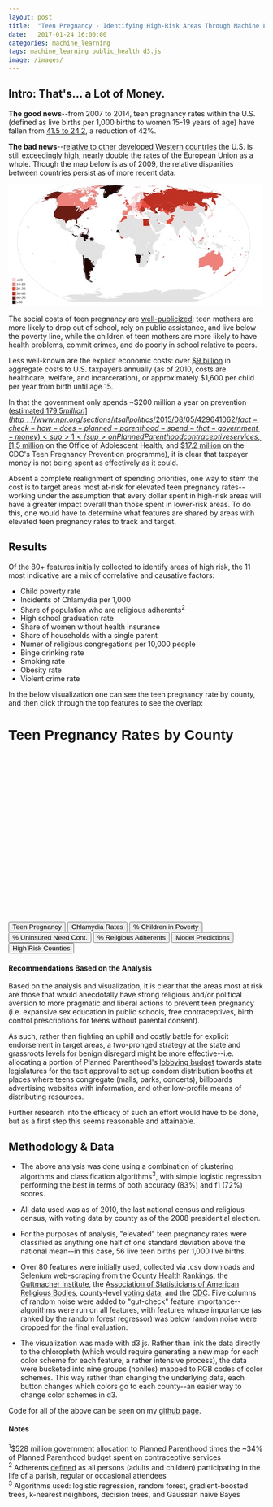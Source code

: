 ```yaml
---
layout: post
title:  "Teen Pregnancy - Identifying High-Risk Areas Through Machine Learning"
date:   2017-01-24 16:00:00
categories: machine_learning
tags: machine_learning public_health d3.js
image: /images/
---
```


## Intro: That's... a Lot of Money.

**The good news**--from 2007 to 2014, teen pregnancy rates within the U.S. (defined as live births per 1,000 births to women 15-19 years of age) have fallen from [41.5 to 24.2](https://www.cdc.gov/teenpregnancy/about/), a reduction of 42%.  

**The bad news**--[relative to other developed Western countries](http://www.dailymail.co.uk/news/article-2794234/uk-highest-rate-teen-pregnancies-western-europe-despite-25-fall-decade.html) the U.S. is still exceedingly high, nearly double the rates of the European Union as a whole. Though the map below is as of 2009, the relative disparities between countries persist as of more recent data:

![Global Teen Pregnancy Rates, 2009](https://github.com/ramohse/ramohse.github.io/blob/master/images/2016-01-23-Teen-Pregnancy/global_birth_rates.jpg?raw=true)

The social costs of teen pregnancy are [well-publicized](https://www.hhs.gov/ash/oah/adolescent-health-topics/reproductive-health/teen-pregnancy/index.html#): teen mothers are more likely to drop out of school, rely on public assistance, and live below the poverty line, while the children of teen mothers are more likely to have health problems, commit crimes, and do poorly in school relative to peers.

Less well-known are the explicit economic costs: over [$9 billion](http://thenationalcampaign.org/sites/default/files/resource-primary-download/counting-it-up-key-data-2013-update.pdf) in aggregate costs to U.S. taxpayers annually (as of 2010, costs are healthcare, welfare, and incarceration), or approximately $1,600 per child per year from birth until age 15.

In that the government only spends ~$200 million a year on prevention ([estimated $179.5 million](http://www.npr.org/sections/itsallpolitics/2015/08/05/429641062/fact-check-how-does-planned-parenthood-spend-that-government-money)<sup>1</sup> on Planned Parenthood contraceptive services, [$1.5 million](https://www.hhs.gov/sites/default/files/budget/fy2016/fy2016-general-departmental-budget-justification.pdf) on the Office of Adolescent Health, and [$17.2 million](https://www.cdc.gov/budget/documents/fy2017/fy-2017-cdc-congressional-justification.pdf) on the CDC's Teen Pregnancy Prevention programme), it is clear that taxpayer money is not being spent as effectively as it could.

Absent a complete realignment of spending priorities, one way to stem the cost is to target areas most at-risk for elevated teen pregnancy rates--working under the assumption that every dollar spent in high-risk areas will have a greater impact overall than those spent in lower-risk areas. To do this, one would have to determine what features are shared by areas with elevated teen pregnancy rates to track and target.

## Results

Of the 80+ features initially collected to identify areas of high risk, the 11 most indicative are a mix of correlative and causative factors:  

* Child poverty rate  
* Incidents of Chlamydia per 1,000  
* Share of population who are religious adherents<sup>2</sup>  
* High school graduation rate
* Share of women without health insurance
* Share of households with a single parent
* Numer of religious congregations per 10,000 people
* Binge drinking rate
* Smoking rate
* Obesity rate
* Violent crime rate

In the below visualization one can see the teen pregnancy rate by county, and then click through the top features to see the overlap:  


<meta charset="utf-8">
<style>
.counties {
  fill: none;
}
.states {
  fill: none;
  stroke: #fff;
  stroke-linejoin: round;
}
</style>

<div id="chart_area" class="wrapper">
    <h1 id="title" style="font-family:arial;">Teen Pregnancy Rates by County</h1>
    <p class="space"></p>
</div>

<svg width="960" height="600"></svg>
<script src="//d3js.org/d3.v4.min.js"></script>
<script src="//d3js.org/topojson.v1.min.js"></script>

<div id="demo">
    <div id="buttons">
    <button id="teen_preg">Teen Pregnancy</button>
    <button id="chlamydia">Chlamydia Rates</button>
    <button id="poverty">% Children in Poverty</button>
    <button id="uninsured">% Uninsured Need Cont.</button>
    <button id="adherents">% Religious Adherents</button>
    <button id="model">Model Predictions</button>
    <button id="high_risk">High Risk Counties</button>
    <br>
</div>

<script>
// Range function ala python
function Range(start, stop, step) {
    if (typeof stop == 'undefined') {
        // one param defined
        stop = start;
        start = 0;
    }
    if (typeof step == 'undefined') {
        step = 1;
    }
    if ((step > 0 && start >= stop) || (step < 0 && start <= stop)) {
        return [];
    }
    var result = [];
    for (var i = start; step > 0 ? i < stop : i > stop; i += step) {
        result.push(i);
    }
    return result;
};
	
var svg = d3.select("svg"),
    width = +svg.attr("width"),
    height = +svg.attr("height");
var rateById = d3.map();
window.rateById = rateById
var projection = d3.geoAlbersUsa()
    .scale(1280)
    .translate([width / 2, height / 2]);
var path = d3.geoPath()
    .projection(projection);
function load_teen_preg(source) {
	d3.queue()
        .defer(d3.json, "/mbostock/raw/4090846/us.json")
    	.defer(d3.csv, "map.csv", function(d) { rateById.set(+d.id, d); })
    .await(function(error, us, my_csv) {
      if (error) throw error;
      
	for (var key in rateById) {
		for (var inner in rateById[key]) {
			if (rateById[key][inner].indexOf(',') != -1) { continue }
			else { rateById[key][inner] = +rateById[key][inner] }
		}
	};
	console.log(rateById)
	      
    svg.append("g")
        .attr("class", "counties")
      .selectAll("path")
        .data(topojson.feature(us, us.objects.counties).features)
      .enter().append("path")
      	.attr('class', 'cpath')
        .attr("d", path)
  	    .transition()
  	    .duration(2000)
  	    .attr('fill', function(d){return rateById['$' + d.id] == undefined ? '#DCDCDC' : rateById['$' + String(d.id)].preg_rate_color})
    svg.append("path")
        .datum(topojson.mesh(us, us.objects.states, function(a, b) { return a !== b; }))
        .attr("class", "states")
        .attr("d", path);
    });
};
load_teen_preg()
  d3.select("#teen_preg")
  	.on("click", function(d) { 
  	  	d3.selectAll(".cpath")
  	  	.transition(function(r) { return Math.random * 100; })
  	    .delay(function(d, i) { return i * 0.3; })
  	    .attr('fill', function(j){return rateById['$' + j.id] == undefined ? '#DCDCDC' : rateById['$' + String(j.id)].preg_rate_color})
  	    d3.select("#title")
  	    .text('Teen Births per 1,000')
})
  d3.select("#chlamydia")
  	.on("click", function(d) { 
  	  	d3.selectAll(".cpath")
  	  	.transition(function(r) { return Math.random * 100; })
  	    .delay(function(d, i) { return i * 0.3; })
  	    .attr('fill', function(j){return rateById['$' + j.id] == undefined ? '#DCDCDC' : rateById['$' + String(j.id)].chlamydia_rate_color})
  	    d3.select("#title")
  	    .text('Chlamydia Rate per 100,000')
})
  d3.select("#poverty")
  	.on("click", function(d) { 
  	  	d3.selectAll(".cpath")
  	  	.transition()
  	    .delay(function(d, i) { return i * 0.3; })
  	    .attr('fill', function(j){return rateById['$' + j.id] == undefined ? '#DCDCDC' : rateById['$' + String(j.id)].child_poverty_rate_color})
  	    d3.select("#title")
  	    .text('Child Poverty Rate %')
})
  d3.select("#uninsured")
  	.on("click", function(d) { 
  	  	d3.selectAll(".cpath")
  	  	.transition()
  	    .delay(function(d, i) { return i * 0.3; })
  	    .attr('fill', function(j){return rateById['$' + j.id] == undefined ? '#DCDCDC' : rateById['$' + String(j.id)].women_uninsured_rate_color})
  	    d3.select("#title")
  	    .text('Uninsured Women in Need of Contraceptives')
})
  d3.select("#adherents")
  	.on("click", function(d) { 
  	  	d3.selectAll(".cpath")
  	  	.transition()
  	    .delay(function(d, i) { return i * 0.3; })
  	    .attr('fill', function(j){return rateById['$' + j.id] == undefined ? '#DCDCDC' : rateById['$' + String(j.id)].adherents_rate_color})
  	    d3.select("#title")
  	    .text('Religious Adherents as % of Population')
})
  d3.select("#model")
  	.on("click", function(d) { 
  	  	d3.selectAll(".cpath")
  	  	.transition()
  	    .delay(function(d, i) { return i * 0.3; })
  	    .attr('fill', function(j){return rateById['$' + j.id] == undefined ? '#DCDCDC' : rateById['$' + String(j.id)].predicted_vals})
  	    d3.select("#title")
  	    .text('Model Predictions')
})
	
  d3.select("#high_risk")
  	.on("click", function(d) { 
  	  	d3.selectAll(".cpath")
  	  	.transition()
  	    .delay(function(d, i) { return i * 0.3; })
  	    .attr('fill', function(j){return rateById['$' + j.id] == undefined ? '#DCDCDC' : rateById['$' + String(j.id)].feature_rate_color})
  	    d3.select("#title")
  	    .text('High-Risk Counties')
})
  d3.select("#confed")
  	.on("click", function(d) { 
  	  	d3.selectAll(".cpath")
  	  	.transition()
  	    .delay(function(d, i) { return i * 0.3; })
  	    .attr('fill', function(j){return rateById['$' + j.id] == undefined ? '#DCDCDC' : rateById['$' + String(j.id)].civil_war})
  	    d3.select("#title")
  	    .text('High-Risk Counties')
})
</script> 


#### Recommendations Based on the Analysis

Based on the analysis and visualization, it is clear that the areas most at risk are those that would anecdotally have strong religious and/or political aversion to more pragmatic and liberal actions to prevent teen pregnancy (i.e. expansive sex education in public schools, free contraceptives, birth control prescriptions for teens without parental consent).  

As such, rather than fighting an uphill and costly battle for explicit endorsement in target areas, a two-pronged strategy at the state and grassroots levels for benign disregard might be more effective--i.e. allocating a portion of Planned Parenthood's [lobbying budget](https://www.opensecrets.org/lobby/clientsum.php?id=D000000591) towards state legislatures for the tacit approval to set up condom distribution booths at places where teens congregate (malls, parks, concerts), billboards advertising websites with information, and other low-profile means of distributing resources. 
 
Further research into the efficacy of such an effort would have to be done, but as a first step this seems reasonable and attainable.


## Methodology & Data

* The above analysis was done using a combination of clustering algorthms and classification algorithms<sup>3</sup>, with simple logistic regression performing the best in terms of both accuracy (83%) and f1 (72%) scores.

* All data used was as of 2010, the last national census and religious census, with voting data by county as of the 2008 presidential election.

* For the purposes of analysis, "elevated" teen pregnancy rates were classified as anything one half of one standard deviation above the national mean--in this case, 56 live teen births per 1,000 live births. 

* Over 80 features were initially used, collected via .csv downloads and Selenium web-scraping from the [County Health Rankings](http://www.countyhealthrankings.org/rankings/data), the [Guttmacher Institute](https://data.guttmacher.org/regions), the [Association of Statisticians of American Religious Bodies](http://www.rcms2010.org/), county-level [voting data](https://catalog.data.gov/dataset/2008-presidential-general-election-county-results-direct-download), and the [CDC](https://www.cdc.gov/teenpregnancy/). Five columns of random noise were added to "gut-check" feature importance--algorithms were run on all features, with features whose importance (as ranked by the random forest regressor) was below random noise were dropped for the final evaluation.  

* The visualization was made with d3.js. Rather than link the data directly to the chloropleth (which would require generating a new map for each color scheme for each feature, a rather intensive process), the data were bucketed into nine groups (noniles) mapped to RGB codes of color schemes. This way rather than changing the underlying data, each button changes which colors go to each county--an easier way to change color schemes in d3.

Code for all of the above can be seen on my [github page](https://github.com/ramohse/Metis_Teen_Pregnancy).



#### Notes

<sup>1</sup>$528 million government allocation to Planned Parenthood times the ~34% of Planned Parenthood budget spent on contraceptive services  
<sup>2</sup> Adherents [defined](http://www.rcms2010.org/images/2010_US_Religion_Census_Appendix_A.pdf) as all persons (adults and children) participating in the life of a parish, regular or occasional attendees  
<sup>3</sup> Algorithms used: logistic regression, random forest, gradient-boosted trees, k-nearest neighbors, decision trees, and Gaussian naive Bayes